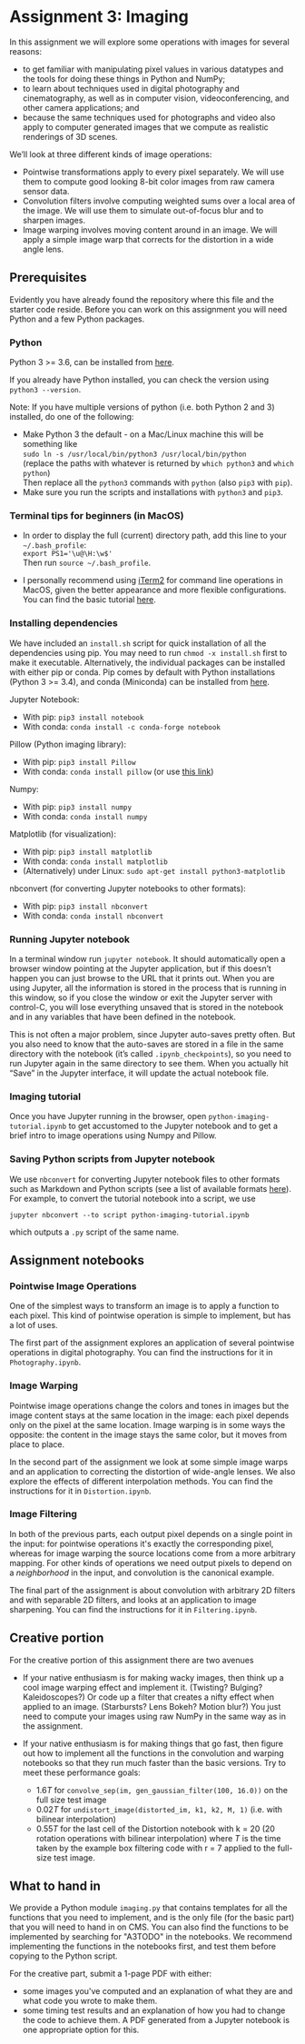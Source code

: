 # Assignment 3: Imaging

In this assignment we will explore some operations with images for several reasons:

* to get familiar with manipulating pixel values in various datatypes and the tools for doing these things in Python and NumPy;
* to learn about techniques used in digital photography and cinematography, as well as in computer vision, videoconferencing, and other camera applications; and
* because the same techniques used for photographs and video also apply to computer generated images that we compute as realistic renderings of 3D scenes.

We’ll look at three different kinds of image operations:

* Pointwise transformations apply to every pixel separately.  We will use them to compute good looking 8-bit color images from raw camera sensor data.
* Convolution filters involve computing weighted sums over a local area of the image.  We will use them to simulate out-of-focus blur and to sharpen images.
* Image warping involves moving content around in an image.  We will apply a simple image warp that corrects for the distortion in a wide angle lens.


## Prerequisites

Evidently you have already found the repository where this file and the starter code reside.  Before you can work on this assignment you will need Python and a few Python packages.

### Python
Python 3 >= 3.6, can be installed from [here](https://www.python.org/downloads/).

If you already have Python installed, you can check the version using
```python3 --version```.

Note: If you have multiple versions of python (i.e. both Python 2 and 3) installed, do one of the following:

* Make Python 3 the default - on a Mac/Linux machine this will be something like  
```sudo ln -s /usr/local/bin/python3 /usr/local/bin/python```  
(replace the paths with whatever is returned by `which python3` and `which python`)  
Then replace all the `python3` commands with `python` (also `pip3` with `pip`).
* Make sure you run the scripts and installations with `python3` and `pip3`.

### Terminal tips for beginners (in MacOS)
* In order to display the full (current) directory path, add this line to your `~/.bash_profile`:  
```export PS1='\u@\H:\w$'```  
Then run ```source ~/.bash_profile```.

* I personally recommend using [iTerm2](https://www.iterm2.com/downloads.html) for command line operations in MacOS, given the better appearance and more flexible configurations. You can find the basic tutorial [here](https://www.iterm2.com/documentation.html).

### Installing dependencies
We have included an ```install.sh``` script for quick installation of all the dependencies using pip. You may need to run ```chmod -x install.sh``` first to make it executable. Alternatively, the individual packages can be installed with either pip or conda. Pip comes by default with Python installations (Python 3 >= 3.4), and conda (Miniconda) can be installed from [here](https://docs.conda.io/en/latest/miniconda.html).

Jupyter Notebook:
* With pip: ```pip3 install notebook```
* With conda: ```conda install -c conda-forge notebook```

Pillow (Python imaging library):
* With pip: ```pip3 install Pillow```
* With conda: ```conda install pillow``` (or use [this link](https://anaconda.org/anaconda/pillow))

Numpy:
* With pip: ```pip3 install numpy```
* With conda: ```conda install numpy```

Matplotlib (for visualization):
* With pip: ```pip3 install matplotlib```
* With conda: ```conda install matplotlib```
* (Alternatively) under Linux: ```sudo apt-get install python3-matplotlib```

nbconvert (for converting Jupyter notebooks to other formats):
* With pip: ```pip3 install nbconvert```
* With conda: ```conda install nbconvert```

### Running Jupyter notebook
In a terminal window run ```jupyter notebook```.  It should automatically open a browser window pointing at the Jupyter application, but if this doesn’t happen you can just browse to the URL that it prints out.  When you are using Jupyter, all the information is stored in the process that is running in this window, so if you close the window or exit the Jupyter server with control-C, you will lose everything unsaved that is stored in the notebook and in any variables that have been defined in the notebook.

This is not often a major problem, since Jupyter auto-saves pretty often.  But you also need to know that the auto-saves are stored in a file in the same directory with the notebook (it’s called `.ipynb_checkpoints`), so you need to run Jupyter again in the same directory to see them.  When you actually hit “Save” in the Jupyter interface, it will update the actual notebook file.

### Imaging tutorial
Once you have Jupyter running in the browser, open `python-imaging-tutorial.ipynb` to get accustomed to the Jupyter notebook and to get a brief intro to image operations using Numpy and Pillow.

### Saving Python scripts from Jupyter notebook
We use `nbconvert` for converting Jupyter notebook files to other formats such as Markdown and Python scripts (see a list of available formats [here](https://nbconvert.readthedocs.io/en/latest/usage.html)). For example, to convert the tutorial notebook into a script, we use

```jupyter nbconvert --to script python-imaging-tutorial.ipynb```

which outputs a `.py` script of the same name.


## Assignment notebooks

### Pointwise Image Operations

One of the simplest ways to transform an image is to apply a function to each pixel.  This kind of pointwise operation is simple to implement, but has a lot of uses.  

The first part of the assignment explores an application of several pointwise operations in digital photography.  You can find the instructions for it in `Photography.ipynb`.

### Image Warping

Pointwise image operations change the colors and tones in images but the image content stays at the same location in the image: each pixel depends only on the pixel at the same location.  Image warping is in some ways the opposite: the content in the image stays the same color, but it moves from place to place.

In the second part of the assignment we look at some simple image warps and an application to correcting the distortion of wide-angle lenses.  We also explore the effects of different interpolation methods.  You can find the instructions for it in `Distortion.ipynb`.

### Image Filtering

In both of the previous parts, each output pixel depends on a single point in the input: for pointwise operations it's exactly the corresponding pixel, whereas for image warping the source locations come from a more arbitrary mapping.  For other kinds of operations we need output pixels to depend on a *neighborhood* in the input, and convolution is the canonical example.

The final part of the assignment is about convolution with arbitrary 2D filters and with separable 2D filters, and looks at an application to image sharpening.  You can find the instructions for it in `Filtering.ipynb`.


## Creative portion

For the creative portion of this assignment there are two avenues

* If your native enthusiasm is for making wacky images, then think up a cool image warping effect and implement it.  (Twisting?  Bulging?  Kaleidoscopes?)  Or code up a filter that creates a nifty effect when applied to an image.  (Starbursts? Lens Bokeh?  Motion blur?)  You just need to compute your images using raw NumPy in the same way as in the assignment.

* If your native enthusiasm is for making things that go fast, then figure out how to implement all the functions in the convolution and warping notebooks so that they run much faster than the basic versions.  Try to meet these performance goals:
  - 1.6*T* for `convolve_sep(im, gen_gaussian_filter(100, 16.0))` on the full size test image
  - 0.02*T* for `undistort_image(distorted_im, k1, k2, M, 1)` (i.e. with bilinear interpolation)
  - 0.55*T* for the last cell of the Distortion notebook with k = 20 (20 rotation operations with bilinear interpolation)
where *T* is the time taken by the example box filtering code with r = 7 applied to the full-size test image.


## What to hand in

We provide a Python module `imaging.py` that contains templates for all the functions that you need to implement, and is the only file (for the basic part) that you will need to hand in on CMS. You can also find the functions to be implemented by searching for "A3TODO" in the notebooks. We recommend implementing the functions in the notebooks first, and test them before copying to the Python script.

For the creative part, submit a 1-page PDF with either:
 * some images you've computed and an explanation of what they are and what code you wrote to make them.
 * some timing test results and an explanation of how you had to change the code to achieve them.
A PDF generated from a Jupyter notebook is one appropriate option for this.

